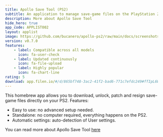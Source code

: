 ```yaml
---
title: Apollo Save Tool (PS2)
subtitle: An application to manage save-game files on the PlayStation 2
description: More about Apollo Save Tool
hide_hero: true
app_code: APPLIST002
layout: applist
image: https://github.com/bucanero/apollo-ps2/raw/main/docs/screenshots/screenshot-main.png
version: v0.7.0
features:
    - label: Compatible across all models
      icon: fa-user-check
    - label: Updated continuously
      icon: fa-file-upload
    - label: Highly popular
      icon: fa-chart-line
rating: 5
download: app.filen.io/#/d/865bf748-3ac2-41f2-bad6-771c7efdc249#ffIpL6W4dfJFwXcWqyG4Zzk3nuJ3Xn3w
---
```


This homebrew app allows you to download, unlock, patch and resign save-game files directly on your PS2.
Features:
- Easy to use: no advanced setup needed.
- Standalone: no computer required, everything happens on the PS2.
- Automatic settings: auto-detection of User settings.

You can read more about Apollo Save Tool [here](https://github.com/bucanero/apollo-ps2)
